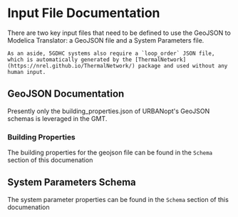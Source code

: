 # Input File Documentation

There are two key input files that need to be defined to use the GeoJSON to Modelica Translator: a GeoJSON file and
a System Parameters file.

    As an aside, 5GDHC systems also require a `loop_order` JSON file, which is automatically generated by the [ThermalNetwork](https://nrel.github.io/ThermalNetwork/) package and used without any human input.

## GeoJSON Documentation

Presently only the building_properties.json of URBANopt's GeoJSON schemas is leveraged in the GMT.

### Building Properties

The building properties for the geojson file can be found in the `Schema` section of this documenation

## System Parameters Schema

The system parameter properties can be found in the `Schema` section of this documenation
